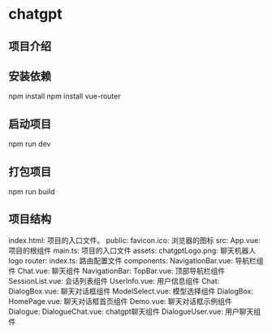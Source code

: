 # chatgpt

## 项目介绍

## 安装依赖

npm install
npm install vue-router

## 启动项目

npm run dev

## 打包项目

npm run build

## 项目结构

index.html: 项目的入口文件。
public:
	favicon.ico: 浏览器的图标
src:
	App.vue: 项目的根组件
	main.ts: 项目的入口文件
	assets:
    	chatgptLogo.png: 聊天机器人logo
	router:
    	index.ts: 路由配置文件
	components:
    	NavigationBar.vue: 导航栏组件
    	Chat.vue: 聊天组件
    	NavigationBar:
            TopBar.vue: 顶部导航栏组件
            SessionList.vue: 会话列表组件
            UserInfo.vue: 用户信息组件
        Chat:
            DialogBox.vue: 聊天对话框组件
            ModelSelect.vue: 模型选择组件
            DialogBox:
                HomePage.vue: 聊天对话框首页组件
                Demo.vue: 聊天对话框示例组件
                Dialogue:
                    DialogueChat.vue: chatgpt聊天组件
                    DialogueUser.vue: 用户聊天组件
